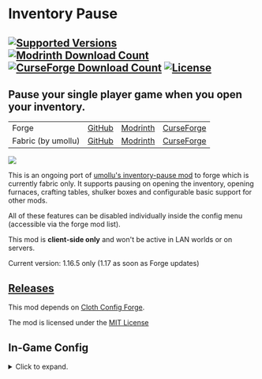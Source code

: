 # Inventory Pause
<a href="https://www.curseforge.com/minecraft/mc-mods/inventory-pause-forge"><img src="http://cf.way2muchnoise.eu/versions/inventory-pause-forge_all(555-0C8E8E-fff-010101).svg" alt="Supported Versions"></a>
<a href="https://modrinth.com/mod/inventory-pause-forge"><img src="https://waffle.coffee/modrinth/inventory-pause-forge/downloads" alt="Modrinth Download Count"></a>
<a href="https://www.curseforge.com/minecraft/mc-mods/inventory-pause-forge"><img src="http://cf.way2muchnoise.eu/full_inventory-pause-forge_downloads(E04E14-555-fff-010101-1C1C1C).svg" alt="CurseForge Download Count"></a>
<a href="https://github.com/PieKing1215/InvMove/blob/master/LICENSE.md"><img src="https://img.shields.io/github/license/macbrayne/inventory-pause-forge?style=flat&color=0C8E8E" alt="License"></a>
---
## Pause your single player game when you open your inventory.
<table>
    <tr>
        <td>Forge</td>
        <td><a href="https://github.com/macbrayne/inventory-pause-forge/">GitHub</a></td>
        <td><a href="https://modrinth.com/mod/inventory-pause-forge">Modrinth</a></td>
        <td><a href="https://www.curseforge.com/minecraft/mc-mods/inventory-pause-forge">CurseForge</a></td>
    </tr>
    <tr>
        <td>Fabric (by umollu)</td>
        <td><a href="https://github.com/umollu/inventory-pause/">GitHub</a></td>
        <td><a href="https://modrinth.com/mod/inventory-pause">Modrinth</a></td>
        <td><a href="https://www.curseforge.com/minecraft/mc-mods/inventory-pause">CurseForge</a></td>
    </tr>
</table>

![](https://media.giphy.com/media/mCJQCNkacCMGpUDj3h/giphy.gif)

This is an ongoing port of [umollu's inventory-pause mod](https://modrinth.com/mod/inventory-pause) to forge which is currently fabric only.
It supports pausing on opening the inventory, opening furnaces, crafting tables, shulker boxes and configurable basic support for other mods.

All of these features can be disabled individually inside the config menu (accessible via the forge mod list).

This mod is __client-side only__ and won't be active in LAN worlds or on servers.

Current version: 1.16.5 only (1.17 as soon as Forge updates)

## [Releases](https://github.com/macbrayne/inventory-pause-forge/releases)

This mod depends on [Cloth Config Forge](https://www.curseforge.com/minecraft/mc-mods/cloth-config-forge/).

The mod is licensed under the [MIT License](LICENSE.md)

## In-Game Config
<details>
  <summary>Click to expand.</summary>

![image](https://user-images.githubusercontent.com/27809595/122673510-0c51f580-d1d1-11eb-8fef-8fb3c3c5bf22.png)

__General__:
- Enable Mod: enables / disables every part of the mod apart from the debug overlay
- Enable Debug Mode: enables an overlay for easier mod compat configuration
- Debug Overlay Options:
    - X-Coordinate / Y-Coordinate: The position of the debug overlay
    - Maximum Crawl Depth: Limit the number of items to display (useful for deep gui hierarchies)

__Abilities__:
- Pause on Inventory / Pause on Creative Inventory / Pause on Furnace / Pause on Crafting Table / Pause on Shulker Box:
Enables / Disables the respective feature

__Mod Compat__:
- Custom mod class names: A custom list of GUI class names can be input here to force the screen to pause the game

</details>